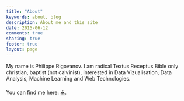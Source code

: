 ```yaml
---
title: "About"
keywords: about, blog
description: About me and this site
date: 2015-06-12
comments: true
sharing: true
footer: true
layout: page
---
```


My name is Philippe Rigovanov. I am radical Textus Receptus Bible only christian, baptist (not calvinist), interested in Data Vizualisation, Data Analysis, Machine Learning and Web Technologies.

You can find me here: <a href="{{ site.links.church }}" title="My Local Church">⛪</a>.
